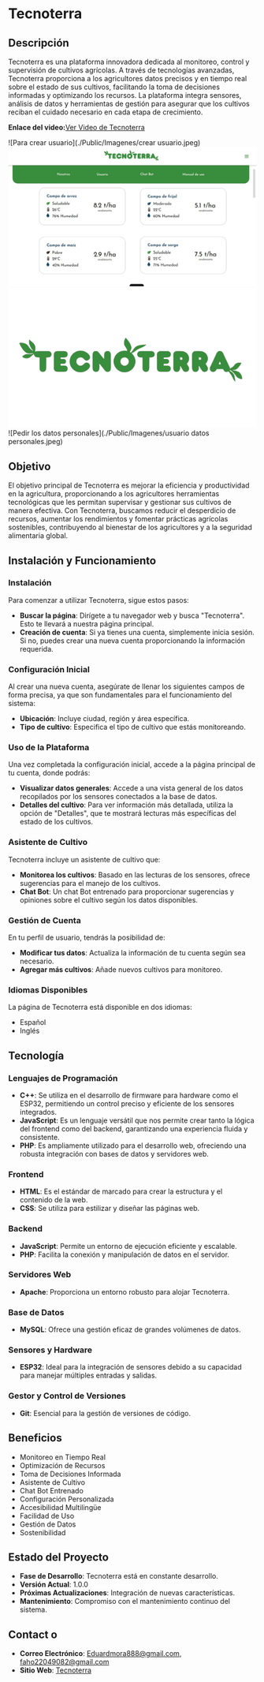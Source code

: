 # Tecnoterra

## Descripción
Tecnoterra es una plataforma innovadora dedicada al monitoreo, control y supervisión de cultivos agrícolas. A través de tecnologías avanzadas, Tecnoterra proporciona a los agricultores datos precisos y en tiempo real sobre el estado de sus cultivos, facilitando la toma de decisiones informadas y optimizando los recursos. La plataforma integra sensores, análisis de datos y herramientas de gestión para asegurar que los cultivos reciban el cuidado necesario en cada etapa de crecimiento. 

**Enlace del video:**[Ver Video de Tecnoterra](https://youtu.be/-2Ana_1J7gs)

![Para crear usuario](./Public/Imagenes/crear usuario.jpeg)
![Menú de la lectura del sensor](./Public/Imagenes/menu.jpeg)
![Nombre de la página](./Public/Imagenes/nombre.png)
![Pedir los datos personales](./Public/Imagenes/usuario datos personales.jpeg)

## Objetivo
El objetivo principal de Tecnoterra es mejorar la eficiencia y productividad en la agricultura, proporcionando a los agricultores herramientas tecnológicas que les permitan supervisar y gestionar sus cultivos de manera efectiva. Con Tecnoterra, buscamos reducir el desperdicio de recursos, aumentar los rendimientos y fomentar prácticas agrícolas sostenibles, contribuyendo al bienestar de los agricultores y a la seguridad alimentaria global.

## Instalación y Funcionamiento

### Instalación
Para comenzar a utilizar Tecnoterra, sigue estos pasos:
- **Buscar la página**: Dirígete a tu navegador web y busca "Tecnoterra". Esto te llevará a nuestra página principal.
- **Creación de cuenta**: Si ya tienes una cuenta, simplemente inicia sesión. Si no, puedes crear una nueva cuenta proporcionando la información requerida.

### Configuración Inicial
Al crear una nueva cuenta, asegúrate de llenar los siguientes campos de forma precisa, ya que son fundamentales para el funcionamiento del sistema:
- **Ubicación**: Incluye ciudad, región y área específica.
- **Tipo de cultivo**: Especifica el tipo de cultivo que estás monitoreando.

### Uso de la Plataforma
Una vez completada la configuración inicial, accede a la página principal de tu cuenta, donde podrás:
- **Visualizar datos generales**: Accede a una vista general de los datos recopilados por los sensores conectados a la base de datos.
- **Detalles del cultivo**: Para ver información más detallada, utiliza la opción de "Detalles", que te mostrará lecturas más específicas del estado de los cultivos.

### Asistente de Cultivo
Tecnoterra incluye un asistente de cultivo que:
- **Monitorea los cultivos**: Basado en las lecturas de los sensores, ofrece sugerencias para el manejo de los cultivos.
- **Chat Bot**: Un chat Bot entrenado para proporcionar sugerencias y opiniones sobre el cultivo según los datos disponibles.

### Gestión de Cuenta
En tu perfil de usuario, tendrás la posibilidad de:
- **Modificar tus datos**: Actualiza la información de tu cuenta según sea necesario.
- **Agregar más cultivos**: Añade nuevos cultivos para monitoreo.

### Idiomas Disponibles
La página de Tecnoterra está disponible en dos idiomas:
- Español
- Inglés

## Tecnología

### Lenguajes de Programación
- **C++**: Se utiliza en el desarrollo de firmware para hardware como el ESP32, permitiendo un control preciso y eficiente de los sensores integrados.
- **JavaScript**: Es un lenguaje versátil que nos permite crear tanto la lógica del frontend como del backend, garantizando una experiencia fluida y consistente.
- **PHP**: Es ampliamente utilizado para el desarrollo web, ofreciendo una robusta integración con bases de datos y servidores web.

### Frontend
- **HTML**: Es el estándar de marcado para crear la estructura y el contenido de la web.
- **CSS**: Se utiliza para estilizar y diseñar las páginas web.

### Backend
- **JavaScript**: Permite un entorno de ejecución eficiente y escalable.
- **PHP**: Facilita la conexión y manipulación de datos en el servidor.

### Servidores Web
- **Apache**: Proporciona un entorno robusto para alojar Tecnoterra.

### Base de Datos
- **MySQL**: Ofrece una gestión eficaz de grandes volúmenes de datos.

### Sensores y Hardware
- **ESP32**: Ideal para la integración de sensores debido a su capacidad para manejar múltiples entradas y salidas.

### Gestor y Control de Versiones
- **Git**: Esencial para la gestión de versiones de código.

## Beneficios
- Monitoreo en Tiempo Real
- Optimización de Recursos
- Toma de Decisiones Informada
- Asistente de Cultivo
- Chat Bot Entrenado
- Configuración Personalizada
- Accesibilidad Multilingüe
- Facilidad de Uso
- Gestión de Datos
- Sostenibilidad

## Estado del Proyecto
- **Fase de Desarrollo**: Tecnoterra está en constante desarrollo.
- **Versión Actual**: 1.0.0
- **Próximas Actualizaciones**: Integración de nuevas características.
- **Mantenimiento**: Compromiso con el mantenimiento continuo del sistema.

## Contact o
- **Correo Electrónico**: Eduardmora888@gmail.com, faho22049082@gmail.com
- **Sitio Web**: [Tecnoterra](https://eduard8813.github.io/Tecnoterra/)